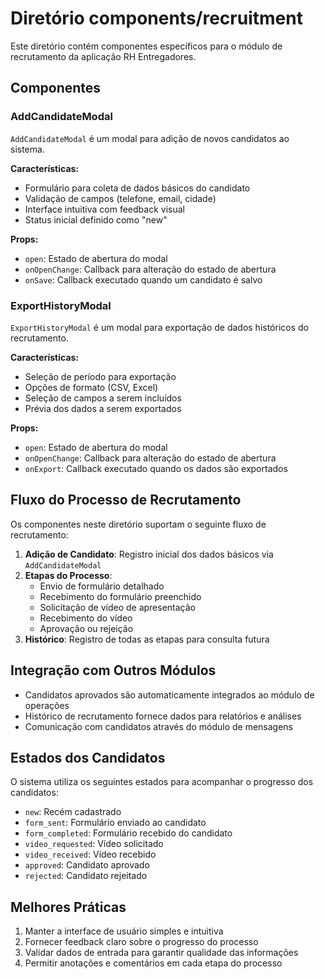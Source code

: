 
# Diretório components/recruitment

Este diretório contém componentes específicos para o módulo de recrutamento da aplicação RH Entregadores.

## Componentes

### AddCandidateModal

`AddCandidateModal` é um modal para adição de novos candidatos ao sistema.

**Características:**
- Formulário para coleta de dados básicos do candidato
- Validação de campos (telefone, email, cidade)
- Interface intuitiva com feedback visual
- Status inicial definido como "new"

**Props:**
- `open`: Estado de abertura do modal
- `onOpenChange`: Callback para alteração do estado de abertura
- `onSave`: Callback executado quando um candidato é salvo

### ExportHistoryModal

`ExportHistoryModal` é um modal para exportação de dados históricos do recrutamento.

**Características:**
- Seleção de período para exportação
- Opções de formato (CSV, Excel)
- Seleção de campos a serem incluídos
- Prévia dos dados a serem exportados

**Props:**
- `open`: Estado de abertura do modal
- `onOpenChange`: Callback para alteração do estado de abertura
- `onExport`: Callback executado quando os dados são exportados

## Fluxo do Processo de Recrutamento

Os componentes neste diretório suportam o seguinte fluxo de recrutamento:

1. **Adição de Candidato**: Registro inicial dos dados básicos via `AddCandidateModal`
2. **Etapas do Processo**:
   - Envio de formulário detalhado
   - Recebimento do formulário preenchido
   - Solicitação de vídeo de apresentação
   - Recebimento do vídeo
   - Aprovação ou rejeição
3. **Histórico**: Registro de todas as etapas para consulta futura

## Integração com Outros Módulos

- Candidatos aprovados são automaticamente integrados ao módulo de operações
- Histórico de recrutamento fornece dados para relatórios e análises
- Comunicação com candidatos através do módulo de mensagens

## Estados dos Candidatos

O sistema utiliza os seguintes estados para acompanhar o progresso dos candidatos:

- `new`: Recém cadastrado
- `form_sent`: Formulário enviado ao candidato
- `form_completed`: Formulário recebido do candidato
- `video_requested`: Vídeo solicitado
- `video_received`: Vídeo recebido
- `approved`: Candidato aprovado
- `rejected`: Candidato rejeitado

## Melhores Práticas

1. Manter a interface de usuário simples e intuitiva
2. Fornecer feedback claro sobre o progresso do processo
3. Validar dados de entrada para garantir qualidade das informações
4. Permitir anotações e comentários em cada etapa do processo
